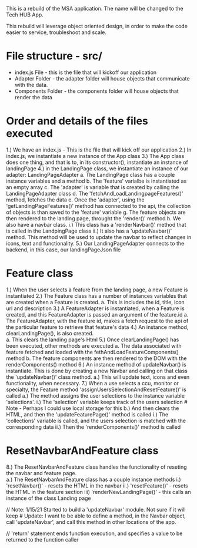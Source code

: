 This is a rebuild of the MSA application. The name will be changed to the Tech HUB App. 

This rebuild will leverage object oriented design, in order to make the code easier to service, troubleshoot and scale. 


# File structure - src/
* index.js File - this is the file that will kickoff our application
* Adapter Folder - the adapter folder will house objects that communicate with the data. 
* Components Folder - the components folder will house objects that render the data

# Order and details of the files executed 
1.) We have an index.js - This is the file that will kick off our application
2.) In index.js, we instantiate a new instance of the App class
3.) The App class does one thing, and that is to, in its constructor(), instantiate an instance of landingPage
4.) in the LandingPage class, we instantiate an instance of our adapter: LandingPageAdapter
    a. The LandingPage class has a couple instance variables and a method
    b. The 'feature' varialbe is instantiated as an empty array
    c. The 'adapter' is variable that is created by calling the LandingPageAdapter class
    d. The 'fetchAndLoadLandingpageFeatures()' method, fetches the data
    e. Once the 'adapter', using the 'getLandingPageFeatures()' method has connected to the api, the collection of objects is than saved to the 'feature' variable 
    g. The feature objects are then rendered to the landing page, throught the 'render()' method
    h. We also have a navbar class.
        i.) This class has a 'renderNavbar()' method that is called in the LandpingPage class
        ii.) It also has a 'updateNavbar()' method. This method will be used to update the navbar to reflect changes in icons, text and functionality.
5.) Our LandingPageAdapter connects to the backend, in this case, our landingPageJson file

# Feature class 
1.) When the user selects a feature from the landing page, a new Feature is instantiated
2.) The Feature class has a number of instances variables that are created when a Feature is created.
    a. This is includes the id, title, icon url and description
3.) A FeatureAdapter is instantiated, when a Feature is created, and this FeatureAdapter is passed an argument of the feature.id
    a. The FeatureAdapter, with the feature id, makes a fetch request to the api of the particular feature to retrieve that feature's data
4.) An instance method, clearLandingPage(), is also created.    
    a. This clears the landing page's Html
5.) Once clearLandingPage() has been executed, other methods are executed
    a. The data associated with feature fetched and loaded with the fethAndLoadFeatureComponents() method
    b. The feature components are then rendered to the DOM with the renderComponents() method
6.) An instance method of updateNavbar() is instantiate. This is done by creating a new Navbar and calling on that class the 'updateNavbar()' class method.
    a.) This will update text, icons and even functionality, when necessary. 
7.) When a use selects a ccu, monitor or specialty, the Feature method 'assignUsersSelectionAndResetFeature()' is called
    a.) The method assigns the user selections to the instance variable 'selections'.
        i.) The 'selection' variable keeps track of the users selection 
            # Note - Perhaps I could use local storage for this 
    b.) And then clears the HTML, and then the 'updateFeaturePage()' method is called
        i.) The 'collections' variable is called, and the users selection is matched with the corresponding data
        ii.) Then the 'renderComponents()' method is called
    
# ResetNavbarAndFeature class
8.) The ResetNavbarAndFeature class handles the functionality of reseting the navbar and feature page.    
    a.) The ResetNavbarAndFeature class has a couple instance methods
        i.) 'resetNavbar()' - resets the HTML in the navbar
        ii.) 'resetFeature()' - resets the HTML in the feature section
        iii) 'renderNewLandingPage()' - this calls an instance of the class Landing page



// Note: 1/15/21 Started to build a 'updateNavbar' module. Not sure if it will keep 
    # Update: I want to be able to define a method, in the Navbar object, call 'updateNavbar', and call this method in other locations of the app. 


// 'return' statement ends function execution, and specifies a value to be returned to the function caller

